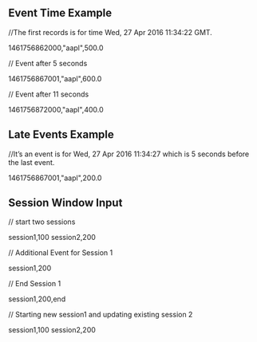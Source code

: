 ## Event Time Example
//The first records is for time Wed, 27 Apr 2016 11:34:22 GMT.

1461756862000,"aapl",500.0

// Event after 5 seconds

1461756867001,"aapl",600.0

// Event after 11 seconds

1461756872000,"aapl",400.0


## Late Events Example

//It’s an event is for Wed, 27 Apr 2016 11:34:27 which is 5 seconds before the last event.

1461756867001,"aapl",200.0


## Session Window Input

// start two sessions

session1,100
session2,200

// Additional Event for Session 1

session1,200

// End Session 1

session1,200,end


// Starting new session1 and updating existing session 2

session1,100
session2,200









